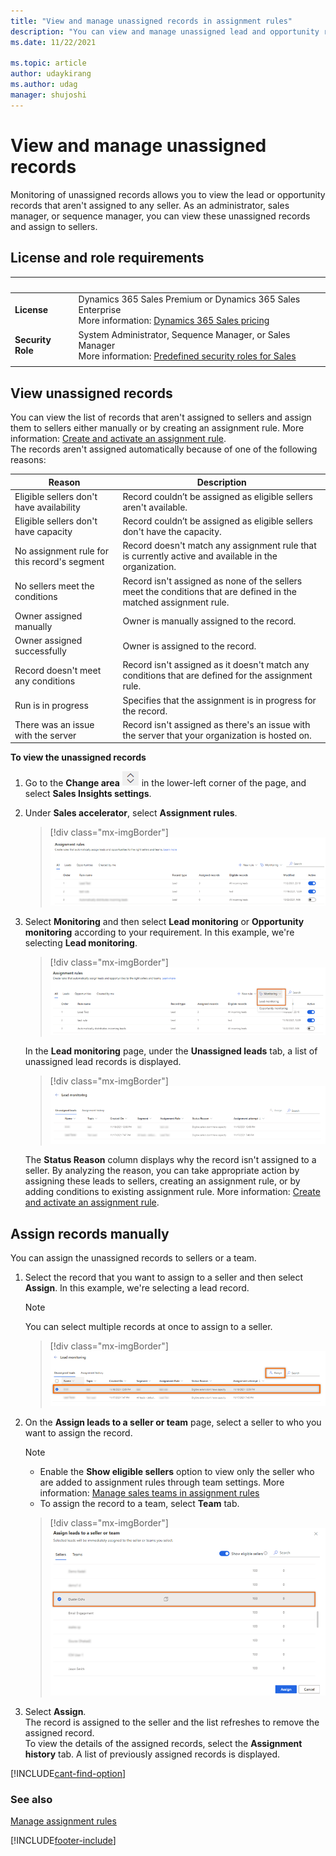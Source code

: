 ```yaml
---
title: "View and manage unassigned records in assignment rules"
description: "You can view and manage unassigned lead and opportunity records through assignment rules in sales accelerator."
ms.date: 11/22/2021

ms.topic: article
author: udaykirang
ms.author: udag
manager: shujoshi
---
```


# View and manage unassigned records

Monitoring of unassigned records allows you to view the lead or opportunity records that aren't assigned to any seller. As an administrator, sales manager, or sequence manager, you can view these unassigned records and assign to sellers. 

## License and role requirements
| &nbsp; | &nbsp; |
|-----------------------|---------|
| **License** | Dynamics 365 Sales Premium or Dynamics 365 Sales Enterprise  <br>More information: [Dynamics 365 Sales pricing](https://dynamics.microsoft.com/sales/pricing/) |
| **Security Role** | System Administrator, Sequence Manager, or Sales Manager <br>  More information: [Predefined security roles for Sales](security-roles-for-sales.md)|
|||

## View unassigned records

You can view the list of records that aren't assigned to sellers and assign them to sellers either manually or by creating an assignment rule. More information: [Create and activate an assignment rule](create-and-activate-assignment-rule.md#to-create-and-activate-an-assignment-rule).  
The records aren't assigned automatically because of one of the following reasons: 

| Reason | Description |
|--------|-------------|
| Eligible sellers don't have availability | Record couldn’t be assigned as eligible sellers aren't available. |
| Eligible sellers don't have capacity | Record couldn’t be assigned as eligible sellers don't have the capacity. |
| No assignment rule for this record's segment | Record doesn't match any assignment rule that is currently active and available in the organization.|
| No sellers meet the conditions | Record isn't assigned as none of the sellers meet the conditions that are defined in the matched assignment rule. | 
| Owner assigned manually | Owner is manually assigned to the record. |
| Owner assigned successfully | Owner is assigned to the record. |
| Record doesn't meet any conditions | Record isn't assigned as it doesn't match any conditions that are defined for the assignment rule. |
| Run is in progress | Specifies that the assignment is in progress for the record. |
| There was an issue with the server | Record isn't assigned as there's an issue with the server that your organization is hosted on. |

**To view the unassigned records** 

1.	Go to the **Change area** ![change area](media/change-area-icon.png) in the lower-left corner of the page, and select **Sales Insights settings**.      
2.	Under **Sales accelerator**, select **Assignment rules**.   

    >[!div class="mx-imgBorder"]
    >![Assignment rules home page.](media/sa-ar-view-unassigned-records-home-page.png "Assignment rules home page")

3. Select **Monitoring** and then select **Lead monitoring** or **Opportunity monitoring** according to your requirement. In this example, we're selecting **Lead monitoring**.

    >[!div class="mx-imgBorder"]
    >![Select the lead monitoring option from monitoring.](media/sa-ar-view-unassigned-records-select-lead.png "Select the lead monitoring option from monitoring") 

    In the **Lead monitoring** page, under the **Unassigned leads** tab, a list of unassigned lead records is displayed. 

    >[!div class="mx-imgBorder"]
    >![View the list of unassigned lead records.](media/sa-ar-view-unassigned-records-view-records.png "View the list of unassigned lead records") 

    The **Status Reason** column displays why the record isn't assigned to a seller. By analyzing the reason, you can take appropriate action by assigning these leads to sellers, creating an assignment rule, or by adding conditions to existing assignment rule. More information: [Create and activate an assignment rule](create-and-activate-assignment-rule.md#to-create-and-activate-an-assignment-rule). 

## Assign records manually

You can assign the unassigned records to sellers or a team. 

1. Select the record that you want to assign to a seller and then select **Assign**. In this example, we're selecting a lead record. 
    
    >[!NOTE]
    >You can select multiple records at once to assign to a seller.  

    >[!div class="mx-imgBorder"]
    >![Select a record to assign to a seller.](media/sa-ar-assign-unassigned-records-select-records.png "Select a record to assign to a seller") 

2. On the **Assign leads to a seller or team** page, select a seller to who you want to assign the record.   

    >[!NOTE]
    >- Enable the **Show eligible sellers** option to view only the seller who are added to assignment rules through team settings. More information: [Manage sales teams in assignment rules](manage-sales-teams.md)
    >- To assign the record to a team, select **Team** tab.

    >[!div class="mx-imgBorder"]
    >![Select a seller.](media/sa-ar-assign-unassigned-records-select-seller.png "Select a seller") 
        
3. Select **Assign**.    
    The record is assigned to the seller and the list refreshes to remove the assigned record.    
    To view the details of the assigned records, select the **Assignment history** tab. A list of previously assigned records is displayed.

[!INCLUDE[cant-find-option](../includes/cant-find-option.md)]

### See also

[Manage assignment rules](create-manage-assignment-rules.md)

[!INCLUDE[footer-include](../includes/footer-banner.md)]
